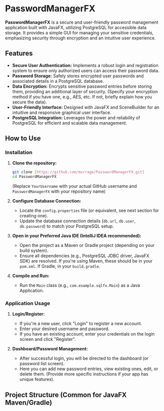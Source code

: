 # PasswordManagerFX

**PasswordManagerFX** is a secure and user-friendly password management application built with JavaFX, utilizing PostgreSQL for accessible data storage. It provides a simple GUI for managing your sensitive credentials, emphasizing security through encryption and an intuitive user experience.

## Features

* **Secure User Authentication:** Implements a robust login and registration system to ensure only authorized users can access their password data.
* **Password Storage:** Safely stores encrypted user passwords and associated details in a PostgreSQL database.
* **Data Encryption:** Encrypts sensitive password entries before storing them, providing an additional layer of security. (Specify your encryption method if you have one, e.g., AES, etc. If not, briefly explain how you secure the data).
* **User-Friendly Interface:** Designed with JavaFX and SceneBuilder for an intuitive and responsive graphical user interface.
* **PostgreSQL Integration:** Leverages the power and reliability of PostgreSQL for efficient and scalable data management.

## How to Use

### Installation

1.  **Clone the repository:**
    ```bash
    git clone [https://github.com/mxrrage/PasswordManagerFX.git]
    cd PasswordManagerFX
    ```
    (Replace `YourUsername` with your actual GitHub username and `PasswordManagerFX` with your repository name)
2.  **Configure Database Connection:**
    * Locate the `config.properties` file (or equivalent, see next section for creating one).
    * Update the database connection details (`db.url`, `db.user`, `db.password`) to match your PostgreSQL setup.

3.  **Open in your Preferred Java IDE (IntelliJ IDEA recommended):**
    * Open the project as a Maven or Gradle project (depending on your build system).
    * Ensure all dependencies (e.g., PostgreSQL JDBC driver, JavaFX SDK) are resolved. If you're using Maven, these should be in your `pom.xml`. If Gradle, in your `build.gradle`.

4.  **Compile and Run:**
    * Run the `Main` class (e.g., `com.example.sqlfx.Main`) as a Java Application.

### Application Usage

1.  **Login/Register:**
    * If you're a new user, click "Login" to register a new account.
    * Enter your desired username and password.
    * If you have an existing account, enter your credentials on the login screen and click "Register".

2.  **Dashboard/Password Management:**
    * After successful login, you will be directed to the dashboard (or password list screen).
    * Here you can add new password entries, view existing ones, edit, or delete them. (Provide more specific instructions if your app has unique features).

## Project Structure (Common for JavaFX Maven/Gradle)